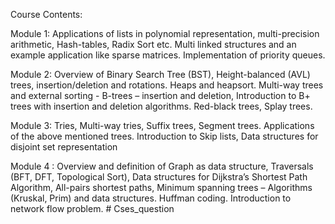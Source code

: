 Course Contents:


Module 1:
Applications of lists in polynomial representation, multi-precision arithmetic, Hash-tables, Radix
Sort etc. Multi linked structures and an example application like sparse matrices. Implementation
of priority queues.

Module 2:
Overview of Binary Search Tree (BST), Height-balanced (AVL) trees, insertion/deletion and
rotations. Heaps and heapsort.
Multi-way trees and external sorting - B-trees – insertion and deletion, Introduction to B+ trees
with insertion and deletion algorithms. Red-black trees, Splay trees.

Module 3:
Tries, Multi-way tries, Suffix trees, Segment trees. Applications of the above mentioned trees.
Introduction to Skip lists, Data structures for disjoint set representation

Module 4 :
Overview and definition of Graph as data structure, Traversals (BFT, DFT, Topological Sort),
Data structures for Dijkstra’s Shortest Path Algorithm, All-pairs shortest paths, Minimum
spanning trees – Algorithms (Kruskal, Prim) and data structures. Huffman coding. Introduction
to network flow problem. # Cses_question
